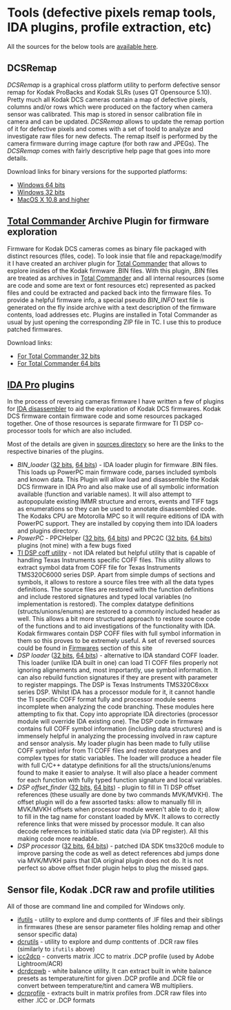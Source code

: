 # Tools (defective pixels remap tools, IDA plugins, profile extraction, etc)

All the sources for the below tools are [available here](sources).

## DCSRemap 

_DCSRemap_ is a graphical cross platform utility to perform defective sensor remap for Kodak ProBacks and Kodak SLRs (uses QT Opensource 5.10). Pretty much all Kodak DCS cameras contain a map of defective pixels, columns and/or rows which were produced on the factory when camera sensor was calibrated. This map is stored in sensor calibration file in camera and can be updated. _DCSRemap_ allows to update the remap portion of it for defective pixels and comes with a set of toold to analyze and investigate raw files for new defects. The remap itself is performed by the camera firmware durring image capture (for both raw and JPEGs). The _DCSRemap_ comes with fairly descriptive help page that goes into more details.

Download links for binary versions for the supported platforms:

* [Windows 64 bits](https://drive.google.com/open?id=0Bw2ZohnbXtyAY1Y0RXFsT20zaz)
* [Windows 32 bits](https://drive.google.com/open?id=0Bw2ZohnbXtyASWw1a0ljbG5FX28)
* [MacOS X 10.8 and higher](https://drive.google.com/open?id=0Bw2ZohnbXtyAamloTjRXTmxnS0k)


## [Total Commander](http://www.ghisler.com/) Archive Plugin for firmware exploration

Firmware for Kodak DCS cameras comes as binary file packaged with distinct resources (files, code). To look insie that file and repackage/modify it I have created an archiver plugin for [Total Commander](http://www.ghisler.com/) that allows to explore insides of the Kodak firmware .BIN files. With this plugin, .BIN files are treated as archives in [Total Commander](http://www.ghisler.com/) and all internal resources (some are code and some are text or font resources etc) represented as packed files and could be extracted and packed back into the firmware files. To provide a helpful firmware info, a special pseudo _BIN_INFO_ text file is generated on the fly inside archive with a text description of the firmware contents, load addresses etc. Plugins are installed in Total Commander as usual by just opening the corresponding ZIP file in TC. I use this to produce patched firmwares.

Download links:

* [For Total Commander 32 bits](https://github.com/Alexey-Danilchenko/Kodak-DCS-Tools/raw/master/sources/Bin_wcx/kodakbinfw32.zip)
* [For Total Commander 64 bits](https://github.com/Alexey-Danilchenko/Kodak-DCS-Tools/raw/master/sources/Bin_wcx/kodakbinfw64.zip)


## [IDA Pro](https://www.hex-rays.com/products/ida/index.shtml) plugins 

In the process of reversing cameras firmware I have written a few of plugins for [IDA disassembler](https://www.hex-rays.com/products/ida/index.shtml) to aid the exploration of Kodak DCS firmwares. Kodak DCS firmware contain firmware code and some resources packaged together. One of those resources is separate firmware for TI DSP co-processor tools for which are also included.

Most of the details are given in [sources directory](sources/IDA) so here are the links to the respective binaries of the plugins.

* _BIN_loader_ \([32 bits](https://github.com/Alexey-Danilchenko/Kodak-DCS-Tools/raw/master/sources/IDA/bin/dcs-bin.ldw), [64 bits](https://github.com/Alexey-Danilchenko/Kodak-DCS-Tools/raw/master/sources/IDA/bin/dcs-bin64.l64)\) - IDA loader plugin for firmware .BIN files. This loads up PowerPC main firmware code, parses included symbols and known data. This Plugin will allow load and disassemble the Kodak DCS firmware in IDA Pro and also make use of all symbolic information available (function and variable names). It will also attempt to autopopulate existing IMMR structure and errors, events and TIFF tags as enumerations so they can be used to annotate disassembled code. The Kodaks CPU are Motorolla MPC so it will require editions of IDA with PowerPC support. They are installed by copying them into IDA loaders and plugins directory.
* _PowerPC_ - PPCHelper \([32 bits](https://github.com/Alexey-Danilchenko/Kodak-DCS-Tools/raw/master/sources/IDA/bin/ppchelper.plw), [64 bits](https://github.com/Alexey-Danilchenko/Kodak-DCS-Tools/raw/master/sources/IDA/bin/ppchelper.p64)\) and PPC2C \([32 bits](https://github.com/Alexey-Danilchenko/Kodak-DCS-Tools/raw/master/sources/IDA/bin/ppc2c.plw), [64 bits](https://github.com/Alexey-Danilchenko/Kodak-DCS-Tools/raw/master/sources/IDA/bin/ppc2c.p64)\) plugins (not mine) with a few bugs fixed
* [TI DSP coff utility](https://github.com/Alexey-Danilchenko/Kodak-DCS-Tools/raw/master/sources/IDA/bin/dump_coff.exe) - not IDA related but helpful utility that is capable of handling Texas Instruments specific COFF files. This utility allows to extract symbol data from COFF file for Texas Instruments TMS320C6000 series DSP. Apart from simple dumps of sections and symbols, it allows to restore a source files tree with all the data types definitions. The source files are restored with the function definitions and include restored signatures and typed local variables (no implementation is restored). The complex datatype definitions (structs/unions/enums) are restored to a commonly included header as well. This allows a bit more structured approach to restore source code of the functions and to aid investigations of the functionality with IDA. Kodak firmwares contain DSP COFF files with full symbol information in them so this proves to be extremely useful. A set of reversed sources could be found in [Firmwares](/Firmwares/Reversed_Sources/DSP) section of this site
* _DSP loader_ \([32 bits](https://github.com/Alexey-Danilchenko/Kodak-DCS-Tools/raw/master/sources/IDA/bin/dcs-dsp.ldw), [64 bits](https://github.com/Alexey-Danilchenko/Kodak-DCS-Tools/raw/master/sources/IDA/bin/dcs-dsp64.l64)\) - alternative to IDA standard COFF loader. This loader (unlike IDA built in one) can load TI COFF files properly not ignoring alignements and, most importantly, use symbol information. It can also rebuild function signatures if they are present with parameter to register mappings. 
The DSP is Texas Instruments TMS320C6xxx series DSP. Whilst IDA has a processor module for it, it cannot handle the TI specific COFF format fully and processor  module seems incomplete when analyzing the code branching. These modules here attempting to fix that. Copy into appropriate IDA directories (processor module will override IDA existing one). The DSP code in firmware contains full COFF symbol information (including data structures) and is immensely helpful in analyzing the processing involved in raw capture and sensor analysis. My loader plugin has been made to fully utilise COFF symbol infor from TI COFF files and restore datatypes and complex types for static variables. The loader will produce a header file with full C/C++ datatype definitions for all the structs/unions/enums found to make it easier to analyse. It will also place a header comment for each function with fully typed function signature and local variables.
* _DSP offset_finder_ \([32 bits](https://github.com/Alexey-Danilchenko/Kodak-DCS-Tools/raw/master/sources/IDA/bin/offset-finder.plw), [64 bits](https://github.com/Alexey-Danilchenko/Kodak-DCS-Tools/raw/master/sources/IDA/bin/offset-finder.p64)\) - plugin to fill in TI DSP offset references (these usually are done by two commands MVK/MVKH). The offset plugin will do a few assorted tasks: allow to manually fill in MVK/MVKH offsets when processor module weren't able to do it; allow to fill in the tag name for constant loaded by MVK. It allows to correctly reference links that were missed by processor module. It can also decode references to initialised static data (via DP register). All this making code more readable.
* _DSP processor_ \([32 bits](https://github.com/Alexey-Danilchenko/Kodak-DCS-Tools/raw/master/sources/IDA/bin/tms320c6.w32), [64 bits](https://github.com/Alexey-Danilchenko/Kodak-DCS-Tools/raw/master/sources/IDA/bin/tms320c664.w64)\) - patched IDA SDK tms320c6 module to improve parsing the code as well as detect references abd jumps done via MVK/MVKH pairs that IDA original plugin does not do. It is not perfect so above offset fnder plugin helps to plug the missed gaps.


## Sensor file, Kodak .DCR raw and profile utilities

All of those are command line and compiled for Windows only.

* [ifutils](https://github.com/Alexey-Danilchenko/Kodak-DCS-Tools/raw/master/sources/ifutils/bin/ifutils.exe) - utility to explore and dump conttents of .IF files and their siblings in firmwares (these are sensor parameter files holding remap and other sensor specific data)
* [dcrutils](https://github.com/Alexey-Danilchenko/Kodak-DCS-Tools/raw/master/sources/dcrutils/bin/dcrutils.exe) - utility to explore and dump conttents of .DCR raw files (similarly to `ifutils` above)
* [icc2dcp](sources/icc2dcp/bin) - converts matrix .ICC to matrix .DCP profile (used by Adobe Lightroom/ACR)
* [dcrdcpwb](https://github.com/Alexey-Danilchenko/Kodak-DCS-Tools/raw/master/sources/dcrdcpwb/bin/dcrdcpwb.exe) - white balance utility. It can extract built in white balance presets as temperature/tint for given .DCP profile and .DCR file or convert between temperature/tint and camera WB multipliers.
* [dcrprofile](sources/dcrprofile/bin) - extracts built in matrix profiles from .DCR raw files into either .ICC or .DCP formats
